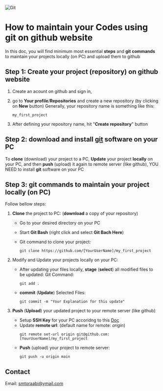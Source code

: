 ![Git](https://img.shields.io/badge/git-%23F05033.svg?style=for-the-badge&logo=git&logoColor=white)

# How to maintain your Codes using **git** on **github** website

In this doc, you will find minimum most essential **steps** and **git commands** to maintain your projects locally (on PC) and upload them to github

## Step 1: Create your project (repository) on github website

1. Create an acount on github and sign in, 

2. go to **Your profile**/**Repositories** and create a new repository (by clicking on **New** button)
	Generally, your repository name is something like this:
	
	```my_first_project```

3. After defining your repository name, hit "**Create repository**" button

## Step 2: download and install [git](https://git-scm.com/downloads) software on your PC

To **clone** (download) your project to a PC, **Update** your project **locally** on your PC, and then **push** (upload) it again to remote server (like github), YOU NEED to install **git** software on your PC
	

## Step 3: git commands to maintain your project locally (on PC)

Follow bellow steps:

1. **Clone** the project to PC: (**download** a copy of your repository)
	
	* Go to your desired directory on your PC
	* Start **Git Bash** (right click and select **Git Bach Here**)
	* Git command to clone your project:
	
		```git 
		git clone https://github.com/[YourUserName]/my_first_project
		```
		
2. Modify and Update your projects locally on your PC:

    * After updating your files locally, **stage** (**select**) all modified files to be updated:
	Git Command:
		```
		git add .
		```
    * **commit** (**Update**) Selected Files:
		```
		git commit -m "Your Explanation for this update" 
		```
3. **Push** (**Upload**) your updated project to your remote server (like github)

	* Setup **SSH Key** for your PC accoridng to this [Doc](https://docs.github.com/en/github/authenticating-to-github/connecting-to-github-with-ssh/adding-a-new-ssh-key-to-your-github-account)
	* Update **remote url**: (default name for remote: *origin*)
		```
		git remote set-url origin git@github.com:[YourUserName]/my_first_project
		```
	* **Push** (upload) your project to remote server:
		```
		git push -u origin main
		```



## Contact

Email: smtoraabi@ymail.com

